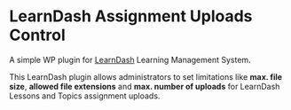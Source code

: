 # LearnDash Assignment Uploads Control

A simple WP plugin for [LearnDash](https://www.learndash.com/) Learning Management System.

This LearnDash plugin allows administrators to set limitations like **max. file size**, **allowed file extensions** and **max. number of uploads** for LearnDash Lessons and Topics assignment uploads.